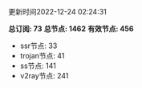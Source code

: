 更新时间2022-12-24 02:24:31

**总订阅: 73**
**总节点: 1462**
**有效节点: 456**
- ssr节点: 33
- trojan节点: 41
- ss节点: 141
- v2ray节点: 241
